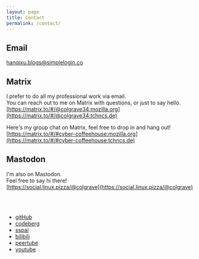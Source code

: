 ```yaml
---
layout: page
title: Contact
permalink: /contact/
---
```

## Email
[hanqixu.blogs@simplelogin.co](hanqixu.blogs@simplelogin.co)

## Matrix
I prefer to do all my professional work via email.  
You can reach out to me on Matrix with questions, or just to say hello.  
[https://matrix.to/#/@colgrave34:mozilla.org](https://matrix.to/#/@colgrave34:tchncs.de)  

Here's my group chat on Matrix, feel free to drop in and hang out!  
[https://matrix.to/#/#cyber-coffeehouse:mozilla.org](https://matrix.to/#/#cyber-coffeehouse:tchncs.de)

## Mastodon
I'm also on Mastodon.  
Feel free to say hi there!  
[https://social.linux.pizza/@colgrave](https://social.linux.pizza/@colgrave)  
  
&nbsp;  
&nbsp;  
  
- [gitHub](https://github.com/Colgrave34)
- [codeberg](https://codeberg.org/Colgrave)
- [sspai](https://sspai.com/u/11l4rhh4/updates/)
- [bilibili](https://space.bilibili.com/16015122/)
- [peertube](https://tilvids.com/c/colgrave_channel/videos)
- [youtube](https://www.youtube.com/@Colgrave34)